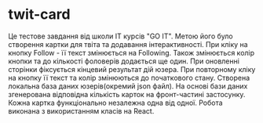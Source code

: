 # twit-card

Це тестове завдання від школи ІТ курсів "GO IT". Метою його було створення
картки для твіта та додавання інтерактивності. При кліку на кнопку Follow - її
текст змінюється на Following. Також змінюється колір кнопки та до кількості
фоловерів додається ще один. При оновленні сторінки фіксується кінцевий результат
дій юзера. При повторному кліку на кнопку її текст та колір змінюються до
початкового стану. Створена локальна база даних юзерів(окремий json файл).
На основі бази даних згенерована відповідна кількість карток на фронт-частині
застосунку. Кожна картка функціонально незалежна одна від одної. Робота виконана
з використанням класів на React.
